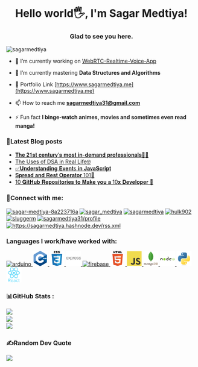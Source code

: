 <h1 align="center">Hello world🖐️, I'm Sagar Medtiya!</h1>
<h3 align="center">Glad to see you here.</h3>

<p align="left"> <img src="https://komarev.com/ghpvc/?username=sagarmedtiya&label=Profile%20views&color=0e75b6&style=flat" alt="sagarmedtiya" /> </p>

- 🔭 I’m currently working on [WebRTC-Realtime-Voice-App](https://github.com/SagarMedtiya/WebRTC-Realtime-Voice-App)

- 🌱 I’m currently mastering **Data Structures and Algorithms**

- 📄 Portfolio Link [https://www.sagarmedtiya.me](https://www.sagarmedtiya.me)

- 📫 How to reach me **sagarmedtiya31@gmail.com**

- ⚡ Fun fact **I binge-watch animes, movies and sometimes even read manga!**
### 📃Latest Blog posts
<!-- BLOG-POST-LIST:START -->
- [𝐓𝐡𝐞 𝟐𝟏𝐬𝐭 𝐜𝐞𝐧𝐭𝐮𝐫𝐲’𝐬 𝐦𝐨𝐬𝐭 𝐢𝐧-𝐝𝐞𝐦𝐚𝐧𝐝 𝐩𝐫𝐨𝐟𝐞𝐬𝐬𝐢𝐨𝐧𝐚𝐥𝐬🐱‍💻](https://blog.sagarmedtiya.me/8j2qkcdkkhwnzceipcdn5dwnzp8j2qrpcdkk0g8j2qnpcdkj7wnzcn8j2qrfcdkk7wnzcr8j2qsukamfcdkkwg8j2qpvcdkkjwnzcs8j2qrsdwnzci8j2qpy3wnzcd8j2qnvcdkkbwnzca8j2qpcdkj0g8j2qqfcdkkvwnzco8j2qncdkj7wnzcs8j2qrpcdkklwnzco8j2qpcdkjrwnzcl8j2qrpcfklhigi3wn5k7)
- [The Uses of DSA in Real Life🤓](https://blog.sagarmedtiya.me/the-uses-of-dsa-in-real-life)
- [✅𝐔𝐧𝐝𝐞𝐫𝐬𝐭𝐚𝐧𝐝𝐢𝐧𝐠 𝐄𝐯𝐞𝐧𝐭s  𝐢𝐧 𝐉𝐚𝐯𝐚𝐒𝐜𝐫𝐢𝐩𝐭](https://blog.sagarmedtiya.me/s)
- [𝐒𝐩𝐫𝐞𝐚𝐝 𝐚𝐧𝐝 𝐑𝐞𝐬𝐭 𝐎𝐩𝐞𝐫𝐚𝐭𝐨𝐫 101🚀](https://blog.sagarmedtiya.me/101)
- [10 𝐆𝐢𝐭𝐇𝐮𝐛 𝐑𝐞𝐩𝐨𝐬𝐢𝐭𝐨𝐫𝐢𝐞𝐬 𝐭𝐨 𝐌𝐚𝐤𝐞 𝐲𝐨𝐮 𝐚 10𝐱 𝐃𝐞𝐯𝐞𝐥𝐨𝐩𝐞𝐫 🤩](https://blog.sagarmedtiya.me/10-10)
<!-- BLOG-POST-LIST:END -->

<h3 align="left">🔗Connect with me:</h3>
<p align="left">
<a href="https://linkedin.com/in/sagar-medtiya-8a223716a" target="blank"><img align="center" src="https://raw.githubusercontent.com/rahuldkjain/github-profile-readme-generator/master/src/images/icons/Social/linked-in-alt.svg" alt="sagar-medtiya-8a223716a" height="30" width="40" /></a>
<a href="https://instagram.com/sagar_medtiya" target="blank"><img align="center" src="https://raw.githubusercontent.com/rahuldkjain/github-profile-readme-generator/master/src/images/icons/Social/instagram.svg" alt="sagar_medtiya" height="30" width="40" /></a>
<a href="https://hashnode.com/@SagarMedtiya" target="blank"><img align="center" src="https://cdn.hashnode.com/res/hashnode/image/upload/v1611902473383/CDyAuTy75.png?auto=compress" alt="sagarmedtiya" height="30" width="40" /></a>
<a href="https://www.codechef.com/users/hulk902" target="blank"><img align="center" src="https://cdn.jsdelivr.net/npm/simple-icons@3.1.0/icons/codechef.svg" alt="hulk902" height="30" width="40" /></a>
<a href="https://www.leetcode.com/sluggerm" target="blank"><img align="center" src="https://raw.githubusercontent.com/rahuldkjain/github-profile-readme-generator/master/src/images/icons/Social/leet-code.svg" alt="sluggerm" height="30" width="40" /></a>
<a href="https://auth.geeksforgeeks.org/user/sagarmedtiya31/profile" target="blank"><img align="center" src="https://raw.githubusercontent.com/rahuldkjain/github-profile-readme-generator/master/src/images/icons/Social/geeks-for-geeks.svg" alt="sagarmedtiya31/profile" height="30" width="40" /></a>
<a href="/https://sagarmedtiya.hashnode.dev/rss.xml" target="blank"><img align="center" src="https://raw.githubusercontent.com/rahuldkjain/github-profile-readme-generator/master/src/images/icons/Social/rss.svg" alt="https://sagarmedtiya.hashnode.dev/rss.xml" height="30" width="40" /></a>
</p>

<h3 align="left">Languages I work/have worked with:</h3>
<p align="left"> <a href="https://www.arduino.cc/" target="_blank"> <img src="https://cdn.worldvectorlogo.com/logos/arduino-1.svg" alt="arduino" width="40" height="40"/> </a> <a href="https://www.w3schools.com/cpp/" target="_blank"> <img src="https://raw.githubusercontent.com/devicons/devicon/master/icons/cplusplus/cplusplus-original.svg" alt="cplusplus" width="40" height="40"/> </a> <a href="https://www.w3schools.com/css/" target="_blank"> <img src="https://raw.githubusercontent.com/devicons/devicon/master/icons/css3/css3-original-wordmark.svg" alt="css3" width="40" height="40"/> </a> <a href="https://expressjs.com" target="_blank"> <img src="https://raw.githubusercontent.com/devicons/devicon/master/icons/express/express-original-wordmark.svg" alt="express" width="40" height="40"/> </a> <a href="https://firebase.google.com/" target="_blank"> <img src="https://www.vectorlogo.zone/logos/firebase/firebase-icon.svg" alt="firebase" width="40" height="40"/> </a> <a href="https://www.w3.org/html/" target="_blank"> <img src="https://raw.githubusercontent.com/devicons/devicon/master/icons/html5/html5-original-wordmark.svg" alt="html5" width="40" height="40"/> </a> <a href="https://developer.mozilla.org/en-US/docs/Web/JavaScript" target="_blank"> <img src="https://raw.githubusercontent.com/devicons/devicon/master/icons/javascript/javascript-original.svg" alt="javascript" width="40" height="40"/> </a> <a href="https://www.mongodb.com/" target="_blank"> <img src="https://raw.githubusercontent.com/devicons/devicon/master/icons/mongodb/mongodb-original-wordmark.svg" alt="mongodb" width="40" height="40"/> </a> <a href="https://nodejs.org" target="_blank"> <img src="https://raw.githubusercontent.com/devicons/devicon/master/icons/nodejs/nodejs-original-wordmark.svg" alt="nodejs" width="40" height="40"/> </a> <a href="https://www.python.org" target="_blank"> <img src="https://raw.githubusercontent.com/devicons/devicon/master/icons/python/python-original.svg" alt="python" width="40" height="40"/> </a> <a href="https://reactjs.org/" target="_blank"> <img src="https://raw.githubusercontent.com/devicons/devicon/master/icons/react/react-original-wordmark.svg" alt="react" width="40" height="40"/> </a> </p>

### 📊GitHub Stats :
![](https://github-readme-stats.vercel.app/api?username=SagarMedtiya&theme=gruvbox&hide_border=true&include_all_commits=false&count_private=true)<br/>
![](https://github-readme-streak-stats.herokuapp.com/?user=SagarMedtiya&theme=gruvbox&hide_border=true)<br/>
![](https://github-readme-stats.vercel.app/api/top-langs/?username=SagarMedtiya&theme=gruvbox&hide_border=true&include_all_commits=false&count_private=true&layout=compact)


### ✍️Random Dev Quote
![](https://quotes-github-readme.vercel.app/api?type=horizontal&theme=radical)
